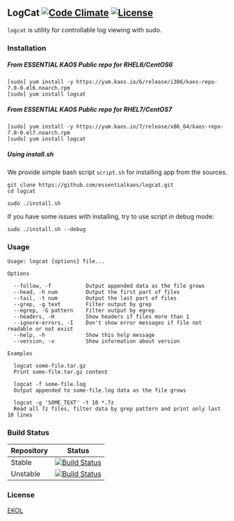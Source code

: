 ## LogCat [![Code Climate](https://codeclimate.com/github/essentialkaos/logcat/badges/gpa.svg)](https://codeclimate.com/github/essentialkaos/logcat) [![License](https://gh.kaos.io/ekol.svg)](https://essentialkaos.com/ekol)

`logcat` is utility for controllable log viewing with sudo.

### Installation

##### From ESSENTIAL KAOS Public repo for RHEL6/CentOS6

```
[sudo] yum install -y https://yum.kaos.io/6/release/i386/kaos-repo-7.0-0.el6.noarch.rpm
[sudo] yum install logcat
```

##### From ESSENTIAL KAOS Public repo for RHEL7/CentOS7

```
[sudo] yum install -y https://yum.kaos.io/7/release/x86_64/kaos-repo-7.0-0.el7.noarch.rpm
[sudo] yum install logcat
```

##### Using install.sh

We provide simple bash script `script.sh` for installing app from the sources.

```
git clone https://github.com/essentialkaos/logcat.git
cd logcat

sudo ./install.sh
```

If you have some issues with installing, try to use script in debug mode:

```
sudo ./install.sh --debug
```

### Usage

```
Usage: logcat {options} file...

Options

  --follow, -f           Output appended data as the file grows
  --head, -h num         Output the first part of files
  --tail, -t num         Output the last part of files
  --grep, -g text        Filter output by grep
  --egrep, -G pattern    Filter output by egrep
  --headers, -H          Show headers if files more than 1
  --ignore-errors, -I    Don't show error messages if file not readable or not exist
  --help, -h             Show this help message
  --version, -v          Show information about version

Examples

  logcat some-file.tar.gz
  Print some-file.tar.gz content

  logcat -f some-file.log
  Output appended to some-file.log data as the file grows

  logcat -g 'SOME_TEXT' -t 10 *.7z
  Read all 7z files, filter data by grep pattern and print only last 10 lines

```

### Build Status

| Repository | Status |
|------------|--------|
| Stable | [![Build Status](https://travis-ci.org/essentialkaos/logcat.svg?branch=master)](https://travis-ci.org/essentialkaos/logcat) |
| Unstable | [![Build Status](https://travis-ci.org/essentialkaos/logcat.svg?branch=develop)](https://travis-ci.org/essentialkaos/logcat) |

### License

[EKOL](https://essentialkaos.com/ekol)
